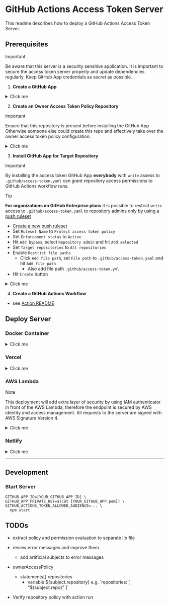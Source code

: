 # GitHub Actions Access Token Server

This readme describes how to deploy a GitHub Actions Access Token Server.

## Prerequisites
> [!IMPORTANT]
> Be aware that this server is a security sensitive application.
> It is important to secure the access token server properly and update dependencies regularly.
> Keep GitHub App credentials as secret as possible.

1. **Create a GitHub App**
   
<details><summary>Click me</summary>
  
- Create a new GitHub App ([User Scope](https://github.com/settings/apps/new)
  or [Organizations Scope](https://github.com/organizations/YOUR_ORGANIZATION/settings/apps/new))
    - Fill out mandatory fields
    - Deactivate Webhook
    - Add Mandatory `Repository permissions`
        - Single file: `Read-only`
            - Add file path `.github/access-token.yaml` - for repository scoped token policy
              - Also add file path `.github/access-token.yml`
            - Add file path `access-token.yaml` - for owner scoped token policy
              - Also add file path `access-token.yml`
    - Choose permissions you want to allow to request
    - Hit `Create GitHub App` button
    - Take a note of `App ID`
    - Scroll down to `Private keys` section and click `Generate a private key` button
        - private key (`.pem` file) will be downloaded to your machine automatically

</details>

2. **Create an Owner Access Token Policy Repository**
> [!IMPORTANT]
> Ensure that this repository is present before installing the GitHub App
> Otherwise someone else could create this repo and effectively take over the owner access token policy configuration.
    
<details><summary>Click me</summary>
  
- Create a new private repository named `.github-access-token`
- Ensure only owner admins have access to this repository
    - Create owner `access-token.yaml` file at root of the repository with [this template content](/actions/docs/access-token.owner-template.yaml)
    - And adjust the access policy to your liking

</details>

3. **Install GitHub App for Target Repository**
> [!IMPORTANT]
> By installing the access token GitHub App **everybody** with `write` assess to `.github/access-token.yaml` can grant repository access permissions to GitHub Actions workflow runs.

> [!TIP]
> **For organizations on GitHub Enterprise plans** it is possible to restrict `write` access to `.github/access-token.yaml` to repository admins only by using a [push ruleset](https://docs.github.com/en/repositories/configuring-branches-and-merges-in-your-repository/managing-rulesets/about-rulesets#push-rulesets)
> - [Create a new push ruleset](https://github.com/organizations/YOUR-ORGANIZATION/settings/rules/new?target=push)
> - Set `Ruleset Name` to `Protect access token policy`
> - Set `Enforcement status` to `Active`
> - Hit `Add bypass`, select `Repository admin` and hit `Add selected`
> - Set `Target repositories` to `All repositories`
> - Enable `Restrict file paths`
>   - Click `Add file path`, set `File path` to `.github/access-token.yaml` and hit `Add file path` 
>     - Also add file path `.github/access-token.yml`
> - Hit `Create` button

<details><summary>Click me</summary>
  
- Go to GitHub Apps ([User Scope](https://github.com/settings/apps)
  or [Organizations Scope](https://github.com/organizations/YOUR_ORGANIZATION/settings/apps))
- Hit `Edit` button of your access token app
- Navigate to `Install App`
- Hit `Install` button of an account to install your access token app for
- Choose `All repositories` or `Only select repositories`
- Hit `Install` button

</details>

4. **Create a GitHub Actions Workflow**

- see [Action README](/action/README.md)

## Deploy Server

### Docker Container

<details><summary>Click me</summary>

1. **Build Docker Image**
   ```shell
   npm run build:docker-container
   ```

2. **Run Docker Container**
    ```shell
    docker run --rm
     -e GITHUB_APP_ID=[YOUR_GITHUB_APP_ID]> \
     -e GITHUB_APP_PRIVATE_KEY=$(cat [YOUR_GITHUB_APP.pem]>) \
     -p 3000:3000 \
     localhost/github-access-token-server
    ```
    - **Optional environment variables**
        - `GITHUB_ACTIONS_TOKEN_ALLOWED_SUBJECTS`
            - A comma separated list of allowed subject patterns e.g. `repo:octocat/*`
            - If not set or empty all subjects are allowed

3. **Adjust [actions config](../action/src/config.ts) `api.url` to docker host**
    - e.g. http://YOUR-DOMAIN.com:3000

</details>

### Vercel

<details><summary>Click me</summary>

1. **Fork this repository**

2. **Create a [Vercel App](https://vercel.com/) for your fork**
    - Login to your [Vercel Account](https://vercel.com/)
    - `Add New...` > `Project`
    - `Import` your forked repository
    - Edit `Root Directory` to `server/deployments/vercel`
    - Set environment variables
        - `GITHUB_APP_ID`
        - `GITHUB_APP_PRIVATE_KEY`
        - `GITHUB_ACTIONS_TOKEN_ALLOWED_SUBJECTS`
            - A comma separated list of allowed subject patterns e.g. `repo:octocat/*`
            - If not set or empty all subjects are allowed
    - Hit `Deploy` button
    - Go to project `Settings` > `Domains`
        - `optional` adjust production domain to your liking
    - Take a note of `Production` domain
   - Set function environment variable `GITHUB_ACTIONS_TOKEN_ALLOWED_AUDIENCE` to vercel project `Production` domain

3. **Adjust [actions config](../action/src/config.ts) `api.url` to vercel project `Production` domain**

* e.g. https://github-actions-access-token.vercel.app

</details>

### AWS Lambda

> [!NOTE]
> This deployment will add extra layer of security by using IAM authenticator in front of the AWS Lambda,
> therefore the endpoint is secured by AWS identity and access management.
> All requests to the server are signed with AWS Signature Version 4.

<details><summary>Click me</summary>

1. **Fork this repository**

2. **Deploy Cloudformation Stack**
    - Adjust `GITHUB_ACTIONS_TOKEN_ALLOWED_SUBJECTS` in [app-stack.ts](deployments/aws/infrastructure/lib/app-stack.ts) to add additional layer of security by defining an ACL of subject patterns.
      - e.g. `repo:octocat/*` will allow only repositories of `octocat` owner to request access tokens
    - ```shell
      cd deployments/aws/infrastructure
      cdk deploy
      ```
    - Take a note of the cdk outputs
    - Login to your AWS account web console
    - Edit the `GitHubAppSecret` from cdk output
    - Set `GITHUB_APP_ID` and `GITHUB_APP_PRIVATE_KEY` accordingly to your GitHub App

3. **Adjust [actions config](../action/src/config.ts) to cdk outputs as follows**
   ```ts
   export const config: Config = {
       api: {
           url: new URL('[cdk.output.ApiUrl]'),
           auth: {
               aws: {
                   roleArn: '[cdk.output.ApiRoleArn]',
                   region: '[cdk.output.ApiRegion]',
                   service: 'lambda',
               },
           },
       },
   }
   ```

</details>


### Netlify

<details><summary>Click me</summary>

1. **Fork this repository**

2. **TODO**

</details>

---

## Development
### Start Server
  ```shell
  GITHUB_APP_ID=[YOUR_GITHUB_APP_ID] \
  GITHUB_APP_PRIVATE_KEY=$(cat [YOUR_GITHUB_APP.pem]) \
  GITHUB_ACTIONS_TOKEN_ALLOWED_AUDIENCE=... \
    npm start 
  ```

## TODOs

- extract policy and permission evaluation to separate lib file

- review error messages and improve them
    - add artificial subjects to error messages

- ownerAccessPolicy
  - statements[].repositories
    - variable ${subject.repository} e.g. `repositories: [ "${subject.repo}" ]`

- Verify repository policy with action run

